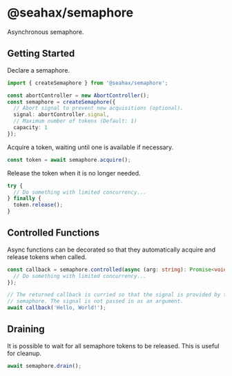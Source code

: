 # @seahax/semaphore

Asynchronous semaphore.

## Getting Started

Declare a semaphore.

```ts
import { createSemaphore } from '@seahax/semaphore';

const abortController = new AbortController();
const semaphore = createSemaphore({
  // Abort signal to prevent new acquisitions (optional).
  signal: abortController.signal,
  // Maximum number of tokens (Default: 1)
  capacity: 1
});
```

Acquire a token, waiting until one is available if necessary.

```ts
const token = await semaphore.acquire();
```

Release the token when it is no longer needed.

```ts
try {
  // Do something with limited concurrency...
} finally {
  token.release();
}
```

## Controlled Functions

Async functions can be decorated so that they automatically acquire and release tokens when called.

```ts
const callback = semaphore.controlled(async (arg: string): Promise<void> => {
  // Do something with limited concurrency...
});

// The returned callback is curried so that the signal is provided by the
// semaphore. The signal is not passed in as an argument.
await callback('Hello, World!');
```

## Draining

It is possible to wait for all semaphore tokens to be released. This is useful for cleanup.

```ts
await semaphore.drain();
```
